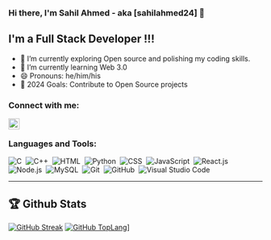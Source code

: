 ### Hi there, I'm Sahil Ahmed - aka [sahilahmed24] 👋

## I'm a Full Stack Developer !!!

- 🔭 I’m currently exploring Open source and polishing my coding skills.
- 🌱 I’m currently learning Web 3.0 
- 😄 Pronouns: he/him/his
- 🥅 2024 Goals: Contribute to Open Source projects

### Connect with me:

[<img align="left" alt="sahilahmed24 | LinkedIn" width="22px" src="https://cdn.jsdelivr.net/npm/simple-icons@v3/icons/linkedin.svg" />][linkedin]


<br />

### Languages and Tools:

![C](https://img.shields.io/badge/-C-05122A?style=flat&logo=C&logoColor=A8B9CC)&nbsp;
![C++](https://img.shields.io/badge/-C++-05122A?style=flat&logo=C%2B%2B&logoColor=00599C)&nbsp;
![HTML](https://img.shields.io/badge/-HTML-05122A?style=flat&logo=HTML5)&nbsp;
![Python](https://img.shields.io/badge/-Python-05122A?style=flat&logo=python)&nbsp;
![CSS](https://img.shields.io/badge/-CSS-05122A?style=flat&logo=CSS3&logoColor=1572B6)&nbsp;
![JavaScript](https://img.shields.io/badge/-JavaScript-05122A?style=flat&logo=javascript)&nbsp;
![React.js](https://img.shields.io/badge/-React-05122A?style=flat&logo=react)&nbsp;
![Node.js](https://img.shields.io/badge/-Node.js-05122A?style=flat&logo=node.js)&nbsp;
![MySQL](https://img.shields.io/badge/-MySQL-05122A?style=flat&logo=mysql)&nbsp;
![Git](https://img.shields.io/badge/-Git-05122A?style=flat&logo=git)&nbsp;
![GitHub](https://img.shields.io/badge/-GitHub-05122A?style=flat&logo=github)&nbsp;
![Visual Studio Code](https://img.shields.io/badge/-Visual%20Studio%20Code-05122A?style=flat&logo=visual-studio-code&logoColor=007ACC)&nbsp;

---
[linkedin]: https://www.linkedin.com/in/sahil-ahmed-2991281b7/

## 🏆 Github Stats 
[![GitHub Streak](https://streak-stats.demolab.com/?user=sahilahmed24)](https://git.io/streak-stats)
[![GitHub TopLang]([https://streak-stats.demolab.com/?user=sahilahmed24)](https://git.io/streak-stats](https://github-readme-stats-eight-theta.vercel.app/api/top-langs/?username=sahilahmed24&layout=compact&langs_count=8&theme=algolia&langs_count=25&card_width=450))]




